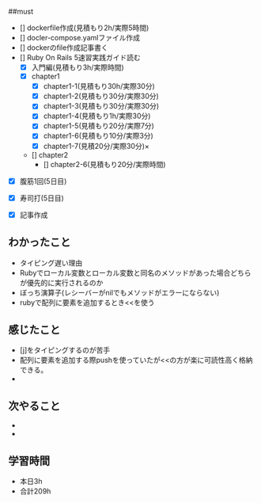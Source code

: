 ##must
- [] dockerfile作成(見積もり2h/実際5時間)
- [] docler-compose.yamlファイル作成
- [] dockerのfile作成記事書く
- [] Ruby On Rails 5速習実践ガイド読む
   - [x] 入門編(見積もり3h/実際時間)
   - [x] chapter1
     - [x] chapter1-1(見積もり30h/実際30分)
     - [x] chapter1-2(見積もり30分/実際30分)
     - [x] chapter1-3(見積もり30分/実際30分)
     - [x] chapter1-4(見積もり1h/実際30分)
     - [x] chapter1-5(見積もり20分/実際7分)
     - [x] chapter1-6(見積もり10分/実際3分)
     - [x] chapter1-7(見積20分/実際30分)×
   - [] chapter2
     - [] chapter2-6(見積もり20分/実際時間)

- [x] 腹筋1回(5日目)
- [x] 寿司打(5日目)
- [x] 記事作成



## わかったこと
- タイピング遅い理由
- Rubyでローカル変数とローカル変数と同名のメソッドがあった場合どちらが優先的に実行されるのか
- ぼっち演算子(レシーバーがnilでもメソッドがエラーにならない)
- rubyで配列に要素を追加するとき<<を使う

## 感じたこと
  - [j]をタイピングするのが苦手
  - 配列に要素を追加する際pushを使っていたが<<の方が楽に可読性高く格納できる。
  - 
    
## 次やること
  - 
  - 
 

## 学習時間
  - 本日3h
  - 合計209h

